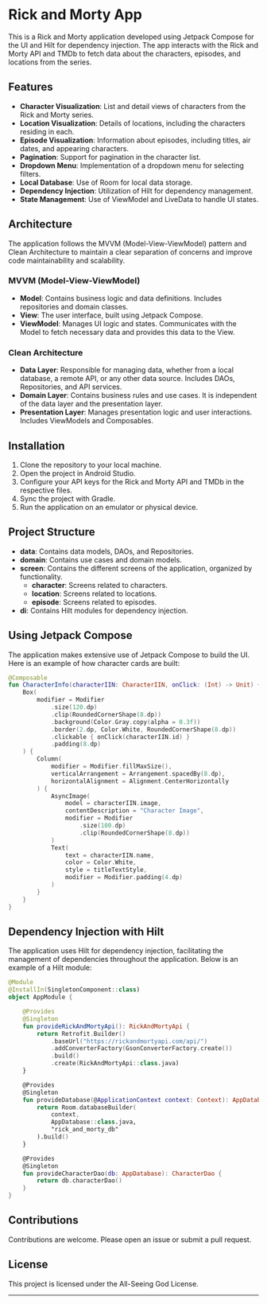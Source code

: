# Rick and Morty App

This is a Rick and Morty application developed using Jetpack Compose for the UI and Hilt for dependency injection. The app interacts with the Rick and Morty API and TMDb to fetch data about the characters, episodes, and locations from the series.

## Features

- **Character Visualization**: List and detail views of characters from the Rick and Morty series.
- **Location Visualization**: Details of locations, including the characters residing in each.
- **Episode Visualization**: Information about episodes, including titles, air dates, and appearing characters.
- **Pagination**: Support for pagination in the character list.
- **Dropdown Menu**: Implementation of a dropdown menu for selecting filters.
- **Local Database**: Use of Room for local data storage.
- **Dependency Injection**: Utilization of Hilt for dependency management.
- **State Management**: Use of ViewModel and LiveData to handle UI states.

## Architecture

The application follows the MVVM (Model-View-ViewModel) pattern and Clean Architecture to maintain a clear separation of concerns and improve code maintainability and scalability.

### MVVM (Model-View-ViewModel)

- **Model**: Contains business logic and data definitions. Includes repositories and domain classes.
- **View**: The user interface, built using Jetpack Compose.
- **ViewModel**: Manages UI logic and states. Communicates with the Model to fetch necessary data and provides this data to the View.

### Clean Architecture

- **Data Layer**: Responsible for managing data, whether from a local database, a remote API, or any other data source. Includes DAOs, Repositories, and API services.
- **Domain Layer**: Contains business rules and use cases. It is independent of the data layer and the presentation layer.
- **Presentation Layer**: Manages presentation logic and user interactions. Includes ViewModels and Composables.

## Installation

1. Clone the repository to your local machine.
2. Open the project in Android Studio.
3. Configure your API keys for the Rick and Morty API and TMDb in the respective files.
4. Sync the project with Gradle.
5. Run the application on an emulator or physical device.

## Project Structure

- **data**: Contains data models, DAOs, and Repositories.
- **domain**: Contains use cases and domain models.
- **screen**: Contains the different screens of the application, organized by functionality.
  - **character**: Screens related to characters.
  - **location**: Screens related to locations.
  - **episode**: Screens related to episodes.
- **di**: Contains Hilt modules for dependency injection.

## Using Jetpack Compose

The application makes extensive use of Jetpack Compose to build the UI. Here is an example of how character cards are built:

```kotlin
@Composable
fun CharacterInfo(characterIIN: CharacterIIN, onClick: (Int) -> Unit) {
    Box(
        modifier = Modifier
            .size(120.dp)
            .clip(RoundedCornerShape(8.dp))
            .background(Color.Gray.copy(alpha = 0.3f))
            .border(2.dp, Color.White, RoundedCornerShape(8.dp))
            .clickable { onClick(characterIIN.id) }
            .padding(8.dp)
    ) {
        Column(
            modifier = Modifier.fillMaxSize(),
            verticalArrangement = Arrangement.spacedBy(8.dp),
            horizontalAlignment = Alignment.CenterHorizontally
        ) {
            AsyncImage(
                model = characterIIN.image,
                contentDescription = "Character Image",
                modifier = Modifier
                    .size(100.dp)
                    .clip(RoundedCornerShape(8.dp))
            )
            Text(
                text = characterIIN.name,
                color = Color.White,
                style = titleTextStyle,
                modifier = Modifier.padding(4.dp)
            )
        }
    }
}
```

## Dependency Injection with Hilt

The application uses Hilt for dependency injection, facilitating the management of dependencies throughout the application. Below is an example of a Hilt module:

```kotlin
@Module
@InstallIn(SingletonComponent::class)
object AppModule {

    @Provides
    @Singleton
    fun provideRickAndMortyApi(): RickAndMortyApi {
        return Retrofit.Builder()
            .baseUrl("https://rickandmortyapi.com/api/")
            .addConverterFactory(GsonConverterFactory.create())
            .build()
            .create(RickAndMortyApi::class.java)
    }

    @Provides
    @Singleton
    fun provideDatabase(@ApplicationContext context: Context): AppDatabase {
        return Room.databaseBuilder(
            context,
            AppDatabase::class.java,
            "rick_and_morty_db"
        ).build()
    }

    @Provides
    @Singleton
    fun provideCharacterDao(db: AppDatabase): CharacterDao {
        return db.characterDao()
    }
}
```

## Contributions

Contributions are welcome. Please open an issue or submit a pull request.

## License

This project is licensed under the All-Seeing God License.

---

